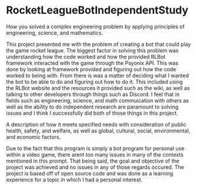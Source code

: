 # RocketLeagueBotIndependentStudy

How you solved a complex engineering problem by applying principles of engineering, science, and mathematics.

This project presented me with the problem of creating a bot that could play the game rocket league. The biggest factor in solving this problem was understanding how the code worked and how the provided RLBot framework interacted with the game through the Psyonix API. This was done by looking at framework provided and figuring out how the code worked to being with. From there is was a matter of deciding what I wanted the bot to be able to do and figuring out how to do it. This included using the RLBot website and the resources it provided such as the wiki, as well as talking to other developers through things such as Discord. I feel that in fields such as engineering, science, and math commuication with others as well as the ability to do independent research are paramount to solving issues and I think I successfully did both of those things in this project.

A description of how it meets specified needs with consideration of public health, safety, and welfare, as well as global, cultural, social, environmental, and economic factors.

Due to the fact that this program is simply a bot program for personal use within a video game, there arent too many issues in many of the contexts mentioned in this prompt. That being said, the goal and objective of the project was achieved and no issues in any of those regards occured. The project is based off of open source code and was done as a learning experience for a topic in which I had a personal interest.
